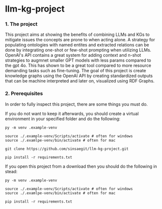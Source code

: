 # llm-kg-project

### 1. The project
This project aims at showing the benefits of combining LLMs and KGs to mitigate issues the concepts are prone to when acting alone.
A strategy for populating ontologies with named entites and extracted relations can be done by integrating one-shot or few-shot prompting when utilizing LLMs.
OpenAI's API contains a great system for adding context and n-shot strategies to augmnet smaller GPT models with less params compared to the gpt 4o.
This has shown to be a great tool compared to more resource demanding tasks such as fine-tuning. 
The goal of this project is create knowledge graphs using the OpenAI API by creating standardized outputs that can be machine interpreted and later on,
visualized using RDF Graphs.

### 2. Prerequisites
In order to fully inspect this project, there are some things you must do.

If you do not want to keep it afterwards, you should create a virtual environment in your specified folder and do the following:
```
py -m venv .example-venv

source ./.example-venv/Scripts/activate # often for windows
source ./.examlpe-venv/bin/activate # often for mac

git clone https://github.com/sinsaegit/llm-kg-project.git

pip install -r requirements.txt 
```

If you open this project from a download then you should do the following in stead: 
```
py -m venv .example-venv

source ./.example-venv/Scripts/activate # often for windows
source ./.examlpe-venv/bin/activate # often for mac

pip install -r requirements.txt 
```

